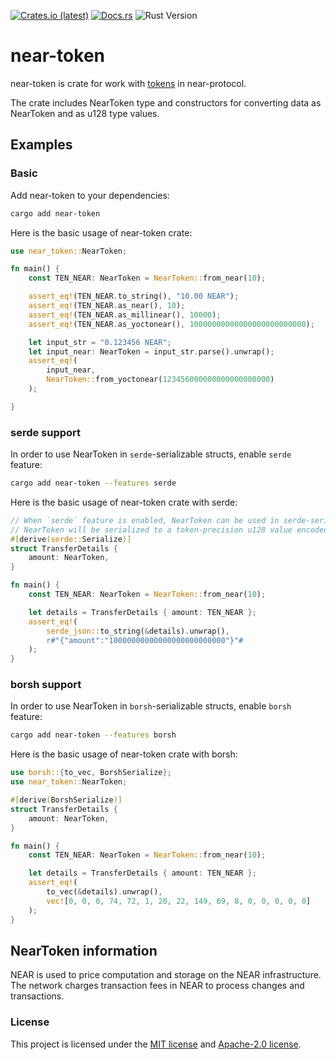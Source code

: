 <p>
    <a href="https://crates.io/crates/near-token"><img src="https://img.shields.io/crates/d/near-token?style=flat-square&logo=near&label=crates.io" alt="Crates.io (latest)"></a>
    <a href="https://docs.rs/near-token/latest/near_token"><img src="https://img.shields.io/docsrs/near-token?style=flat-square" alt="Docs.rs"></a>
    <img src="https://img.shields.io/badge/rustc-1.68%2B-lightgray.svg?style=flat-square" alt="Rust Version">
</p>

# near-token
near-token is crate for work with [tokens](https://docs.near.org/concepts/basics/tokens) in near-protocol.

The crate includes NearToken type and constructors for converting data as NearToken and as u128 type values.

## Examples

### Basic

Add near-token to your dependencies:

```bash
cargo add near-token
```

Here is the basic usage of near-token crate:

```rust
use near_token::NearToken;

fn main() {
    const TEN_NEAR: NearToken = NearToken::from_near(10);

    assert_eq!(TEN_NEAR.to_string(), "10.00 NEAR");
    assert_eq!(TEN_NEAR.as_near(), 10);
    assert_eq!(TEN_NEAR.as_millinear(), 10000);
    assert_eq!(TEN_NEAR.as_yoctonear(), 10000000000000000000000000);

    let input_str = "0.123456 NEAR";
    let input_near: NearToken = input_str.parse().unwrap();
    assert_eq!(
        input_near,
        NearToken::from_yoctonear(123456000000000000000000)
    );

}
```

### serde support

In order to use NearToken in `serde`-serializable structs, enable `serde` feature:

```bash
cargo add near-token --features serde
```

Here is the basic usage of near-token crate with serde:

```rust
// When `serde` feature is enabled, NearToken can be used in serde-serializable structs.
// NearToken will be serialized to a token-precision u128 value encoded as string.
#[derive(serde::Serialize)]
struct TransferDetails {
    amount: NearToken,
}

fn main() {
    const TEN_NEAR: NearToken = NearToken::from_near(10);

    let details = TransferDetails { amount: TEN_NEAR };
    assert_eq!(
        serde_json::to_string(&details).unwrap(),
        r#"{"amount":"10000000000000000000000000"}"#
    );
}
```

### borsh support

In order to use NearToken in `borsh`-serializable structs, enable `borsh` feature:

```bash
cargo add near-token --features borsh
```

Here is the basic usage of near-token crate with borsh:

```rust
use borsh::{to_vec, BorshSerialize};
use near_token::NearToken;

#[derive(BorshSerialize)]
struct TransferDetails {
    amount: NearToken,
}

fn main() {
    const TEN_NEAR: NearToken = NearToken::from_near(10);

    let details = TransferDetails { amount: TEN_NEAR };
    assert_eq!(
        to_vec(&details).unwrap(),
        vec![0, 0, 0, 74, 72, 1, 20, 22, 149, 69, 8, 0, 0, 0, 0, 0]
    );
}
```

## NearToken information

NEAR is used to price computation and storage on the NEAR infrastructure. The network charges transaction fees in NEAR to process changes and transactions.


### License

This project is licensed under the [MIT license] and [Apache-2.0 license].

[MIT license]: https://github.com/near/near-token/blob/main/LICENSE-MIT
[Apache-2.0 license]:  https://github.com/near/near-token/blob/main/LICENSE-APACHE

